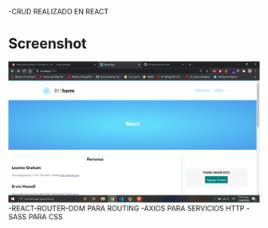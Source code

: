 -CRUD REALIZADO EN REACT
# Screenshot
![](2020-09-25.png)
-REACT-ROUTER-DOM PARA ROUTING
-AXIOS PARA SERVICIOS HTTP
-SASS PARA CSS
